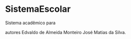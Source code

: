 ﻿# SistemaEscolar
Sistema acadêmico para 





autores
Edvaldo de Almeida Monteiro
José Matias da Silva.